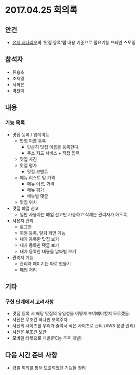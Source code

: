 # 2017.04.25 회의록

## 안건

* [유저 시나리오](https://www.draw.io/#G1KInVg5tcUHiGn9YJI0LuFFrFTjC5ABtW)의 '맛집 등록'탭 내용 기준으로 필요기능 브레인 스토밍

## 참석자

* 류승호
* 조재영
* 서화은
* 박찬미

## 내용

### 기능 목록

* 맛집 등록 / 업데이트
    * 맛집 이름 등록
        * 단순히 맛집 이름을 등록한다.
        * 주소 지도 서비스 + 직접 입력
    * 맛집 사진
    * 맛집 평가
        * 맛집 코멘트
    * 메뉴 리스트 및 가격
        * 메뉴 이름, 가격
        * 메뉴 평가
        * 메뉴별 댓글
    * 맛집 위치
* 맛집 폐업 신고
    * 일반 사용자는 폐업 신고만 가능하고 삭제는 관리자가 하도록 
* 사용자 관리
    * 로그인
    * 회원 등록, 탈퇴 화면 기능
    * 내가 등록한 맛집 보기
    * 내가 등록한 댓글 보기
    * 내가 등록한 내용들 날짜별 보기
* 관리자 기능
    * 관리자 페이지는 따로 만들기
    * 폐업 처리 

## 기타

### 구현 단계에서 고려사항

* 맛집 등록 시 해당 맛집의 유일성을 어떻게 부여해야할지 모르겠음.
* 사진은 무조건 하나만 보여주자
* 사진의 사이즈를 우리가 줄여서 작은 사이즈로 관리 (AWS 용량 관리)
* 사진은 무조건 보관
* 모바일 타켓으로 개발(PC는 추후 개발)

## 다음 시간 준비 사항

* 금일 회의를 통해 도출되었던 기능들 정리
